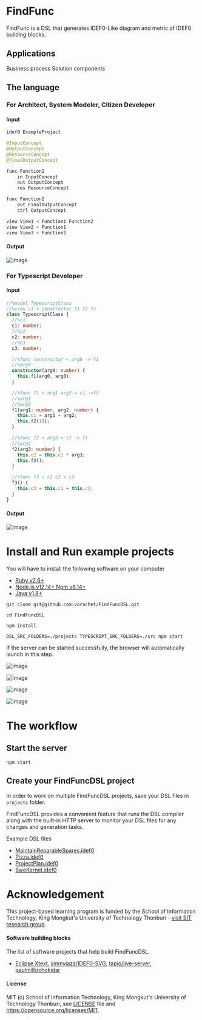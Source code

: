 # FindFunc

FindFunc is a DSL that generates IDEF0-Like diagram and metric of IDEF0 building blocks.

## Applications

Business process
Solution components

## The language

### For Architect, System Modeler, Citizen Developer

#### Input

```java
idef0 ExampleProject

@InputConcept
@OutputConcept
@ResourceConcept
@FinalOutputConcept

func Function1
	in InputConcept
	out OutputConcept
	res ResourceConcept

func Function2
	out FinalOutputConcept
	ctrl OutputConcept

view View1 < Function1 Function2
view View2 < Function1
view View3 < Function2
```

#### Output

![image](images/ExampleProject1.png)

### For Typescript Developer

#### Input

```typescript
//%model TypescriptClass
//%view v1 < constructor f1 f2 f3
class TypescriptClass {
  //%c1
  c1: number;
  //%c2
  c2: number;
  //%c3
  c3: number;

  //%func constructor < arg0 -> f1
  //%arg0
  constructor(arg0: number) {
    this.f1(arg0, arg0);
  }

  //%func f1 < arg1 arg2 > c1 ->f2
  //%arg1
  //%arg2
  f1(arg1: number, arg2: number) {
    this.c1 = arg1 + arg2;
    this.f2(10);
  }

  //%func f2 < arg3 > c2 -> f3
  //%arg3
  f2(arg3: number) {
    this.c2 = this.c2 * arg3;
    this.f3();
  }

  //%func f3 < c1 c2 > c3
  f3() {
    this.c3 = this.c1 + this.c2;
  }
}
```

#### Output

![image](images/TypescriptClass.png)

# Install and Run example projects

You will have to install the following software on your computer

- [Ruby v2.6+](https://www.ruby-lang.org/en/downloads/)
- [Node.js v12.14+ Npm v6.14+](https://nodejs.org/en/download/)
- [Java v1.8+](https://www.oracle.com/java/technologies/javase-jre8-downloads.html)

```
git clone git@github.com:vorachet/FindFuncDSL.git

cd FindFuncDSL

npm install

DSL_SRC_FOLDERS=./projects TYPESCRIPT_SRC_FOLDERS=./src npm start
```

If the server can be started successfully, the browser will automatically launch in this step.

![image](images/index.png)

![image](images/MaintainReparableSpares.png)

![image](images/Pizza.png)

![image](images/SweKernel.png)

# The workflow

## Start the server

```
npm start
```

## Create your FindFuncDSL project

In order to work on multiple FindFuncDSL projects, save your DSL files in `projects` folder.

FindFuncDSL provides a convenient feature that runs the DSL compiler along with the built-in HTTP server to monitor your DSL files for any changes and generation tasks.

Example DSL files

- [MaintainReparableSpares.idef0](projects/MaintainReparableSpares.idef0)
- [Pizza.idef0](projects/Pizza.idef0)
- [ProjectPlan.idef0](projects/ProjectPlan.idef0)
- [SweKernel.idef0](projects/SweKernel.idef0)

# Acknowledgement

This project-based learning program is funded by the School of Information Technology, King Mongkut's University of Technology Thonburi - [visit SIT research group](https://www.sit.kmutt.ac.th/sit-research/).

#### Software building blocks

The list of software projects that help build FindFuncDSL.

- [Eclipse Xtext](https://www.eclipse.org/Xtext/), [jimmyjazz/IDEF0-SVG](https://github.com/jimmyjazz/IDEF0-SVG), [tapio/live-server](https://github.com/tapio/live-server), [paulmillr/chokidar](https://github.com/paulmillr/chokidar)

#### License

MIT (c) School of Information Technology, King Mongkut's University of Technology Thonburi, see [LICENSE](LICENSE) file and https://opensource.org/licenses/MIT.
